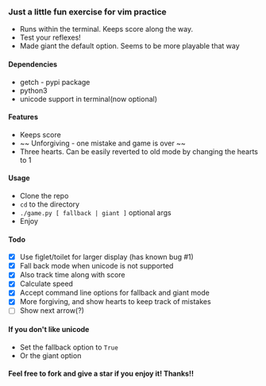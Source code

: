 ### Just a little fun exercise for vim practice
* Runs within the terminal. Keeps score along the way.
* Test your reflexes!
* Made giant the default option. Seems to be more playable that way 

#### Dependencies
* getch - pypi package
* python3
* unicode support in terminal(now optional)

#### Features
* Keeps score
* ~~ Unforgiving - one mistake and game is over ~~
* Three hearts. Can be easily reverted to old mode by changing the hearts to 1

#### Usage
* Clone the repo
* `cd` to the directory
* `./game.py [ fallback | giant ]` optional args
* Enjoy

#### Todo
- [x] Use figlet/toilet for larger display (has known bug #1)
- [x] Fall back mode when unicode is not supported
- [x] Also track time along with score
- [x] Calculate speed
- [x] Accept command line options for fallback and giant mode
- [x] More forgiving, and show hearts to keep track of mistakes
- [ ] Show next arrow(?)

#### If you don't like unicode
- Set the fallback option to `True`
- Or the giant option

#### Feel free to fork and give a star if you enjoy it! Thanks!!


